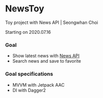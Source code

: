 # NewsToy
Toy project with News API | Seongwhan Choi

Starting on 2020.07.16

### Goal
- Show latest news with [News API](https://newsapi.org)
- Search news and save to favorite

### Goal specifications
- MVVM with Jetpack AAC
- DI with Dagger2
